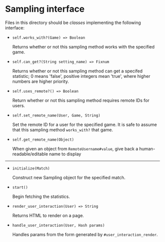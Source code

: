 Sampling interface
==================

Files in this directory should be _classes_ implementing the following
interface:

 - `self.works_with?(Game) => Boolean`

   Returns whether or not this sampling method works with the
   specified game.

 - `self.can_get?(String setting_name) => Fixnum`

   Returns whether or not this sampling method can get a specifed
   statistic; 0 means 'false', positive integers mean 'true', where
   higher numbers are higher priority.

 - `self.uses_remote?() => Boolean`

   Return whether or not this sampling method requires remote IDs for
   users.

 - `self.set_remote_name(User, Game, String)`

   Set the remote ID for a user for the specified game.  It is safe to
   assume that this sampling method `works_with?` that game.

 - `self.get_remote_name(Object)`

   When given an object from `RemoteUsername#value`, give back a
   human-readable/editable name to display

----

 - `initialize(Match)`

   Construct new Sampling object for the specified match.

 - `start()`

   Begin fetching the statistics.

 - `render_user_interaction(User) => String`

   Returns HTML to render on a page.

 - `handle_user_interaction(User, Hash params)`

   Handles params from the form generated by
   `#user_interaction_render`.
